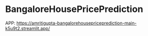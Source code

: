 # BangaloreHousePricePrediction

APP: https://amritigupta-bangalorehousepriceprediction-main-k5u9t2.streamlit.app/
